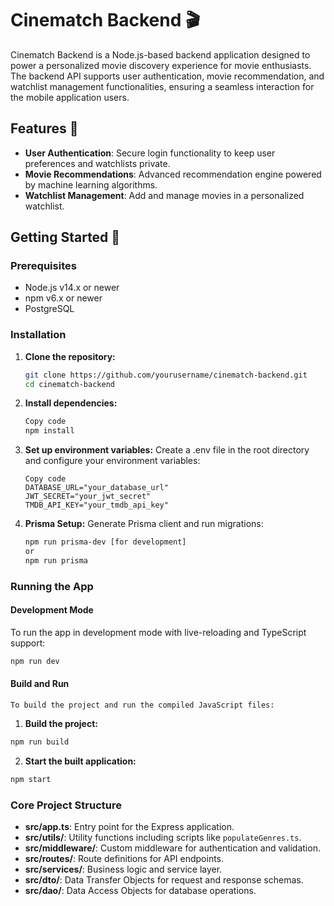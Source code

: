 # Cinematch Backend 🎬

Cinematch Backend is a Node.js-based backend application designed to power a personalized movie discovery experience for movie enthusiasts. The backend API supports user authentication, movie recommendation, and watchlist management functionalities, ensuring a seamless interaction for the mobile application users.

## Features 🌟

- **User Authentication**: Secure login functionality to keep user preferences and watchlists private.
- **Movie Recommendations**: Advanced recommendation engine powered by machine learning algorithms.
- **Watchlist Management**: Add and manage movies in a personalized watchlist.

## Getting Started 🚀

### Prerequisites

- Node.js v14.x or newer
- npm v6.x or newer
- PostgreSQL

### Installation

1. **Clone the repository:**

   ```sh
   git clone https://github.com/yourusername/cinematch-backend.git
   cd cinematch-backend
   ```

2. **Install dependencies:**

   ```sh
   Copy code
   npm install
   ```

3. **Set up environment variables:**
   Create a .env file in the root directory and configure your environment variables:

   ```env
   Copy code
   DATABASE_URL="your_database_url"
   JWT_SECRET="your_jwt_secret"
   TMDB_API_KEY="your_tmdb_api_key"
   ```

4. **Prisma Setup:**
   Generate Prisma client and run migrations:
   ```sh
   npm run prisma-dev [for development]
   or
   npm run prisma
   ```

### Running the App

#### Development Mode

To run the app in development mode with live-reloading and TypeScript support:

```sh
npm run dev
```

#### Build and Run

    To build the project and run the compiled JavaScript files:

1. **Build the project:**

```sh
npm run build
```

2. **Start the built application:**

```sh
npm start
```

### Core Project Structure

- **src/app.ts**: Entry point for the Express application.
- **src/utils/**: Utility functions including scripts like `populateGenres.ts`.
- **src/middleware/**: Custom middleware for authentication and validation.
- **src/routes/**: Route definitions for API endpoints.
- **src/services/**: Business logic and service layer.
- **src/dto/**: Data Transfer Objects for request and response schemas.
- **src/dao/**: Data Access Objects for database operations.
